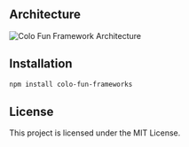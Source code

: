 
## Architecture

![Colo Fun Framework Architecture](https://cdn.colo.fun/files/architecture.png)


## Installation

```bash
npm install colo-fun-frameworks
```


## License

This project is licensed under the MIT License.
